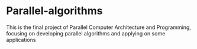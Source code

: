 # Parallel-algorithms
This is the final project of Parallel Computer Architecture and Programming, focusing on developing parallel algorithms and applying on some applications
